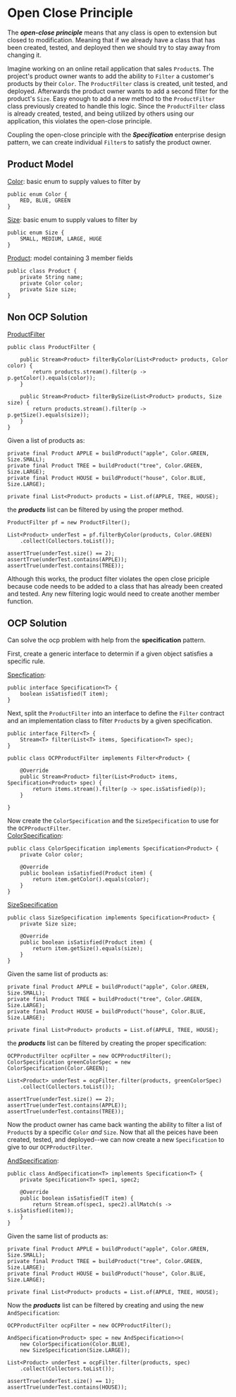 # Open Close Principle

The ***open-close principle*** means that any class is open to extension but closed to modification.  Meaning that if we already have a class that has been created, tested, and deployed then we should try to stay away from changing it.

Imagine working on an online retail application that sales `Product`s.  The project's product owner wants to add the ability to `Filter` a customer's products by their `Color`.  The `ProductFilter` class is created, unit tested, and deployed.  Afterwards the product owner wants to add a second filter for the product's `Size`.  Easy enough to add a new method to the `ProductFilter` class previously created to handle this logic.  Since the `ProductFilter` class is already created, tested, and being utilized by others using our application, this violates the open-close principle.

Coupling the open-close principle with the ***Specification*** enterprise design pattern, we can create individual `Filter`s to satisfy the product owner.

## Product Model
[Color](src/main/java/com/clarsen/sandbox/designpatterns/ocp/enums/Color.java): basic enum to supply values to filter by
```
public enum Color {
    RED, BLUE, GREEN
}
```

[Size](src/main/java/com/clarsen/sandbox/designpatterns/ocp/enums/Size.java): basic enum to supply values to filter by
```
public enum Size {
    SMALL, MEDIUM, LARGE, HUGE
}
```

[Product](src/main/java/com/clarsen/sandbox/designpatterns/ocp/model/Product.java): model containing 3 member fields
```
public class Product {
    private String name;
    private Color color;
    private Size size;
}
```

## Non OCP Solution
[ProductFilter](src/main/java/com/clarsen/sandbox/designpatterns/ocp/filters/ProductFilter.java)
```
public class ProductFilter {

    public Stream<Product> filterByColor(List<Product> products, Color color) {
        return products.stream().filter(p -> p.getColor().equals(color));
    }

    public Stream<Product> filterBySize(List<Product> products, Size size) {
        return products.stream().filter(p -> p.getSize().equals(size));
    }
}
```

Given a list of products as:
```
private final Product APPLE = buildProduct("apple", Color.GREEN, Size.SMALL);
private final Product TREE = buildProduct("tree", Color.GREEN, Size.LARGE);
private final Product HOUSE = buildProduct("house", Color.BLUE, Size.LARGE);

private final List<Product> products = List.of(APPLE, TREE, HOUSE);
```

the ***products*** list can be filtered by using the proper method.

```
ProductFilter pf = new ProductFilter();

List<Product> underTest = pf.filterByColor(products, Color.GREEN)
    .collect(Collectors.toList());

assertTrue(underTest.size() == 2);
assertTrue(underTest.contains(APPLE));
assertTrue(underTest.contains(TREE));
```

Although this works, the product filter violates the open close priciple because code needs to be added to a class that has already been created and tested.  Any new filtering logic would need to create another member function.

## OCP Solution

Can solve the ocp problem with help from the **specification** pattern.

First, create a generic interface to determin if a given object satisfies a specific rule.  

[Specfication](src/main/java/com/clarsen/sandbox/designpatterns/ocp/spec/Specification.java):
```
public interface Specification<T> {
    boolean isSatisfied(T item);
}
```

Next, split the `ProductFilter` into an interface to define the `Filter` contract and an implementation class to filter `Product`s by a given specification.
```
public interface Filter<T> {
    Stream<T> filter(List<T> items, Specification<T> spec);
}
```

```
public class OCPProductFilter implements Filter<Product> {

    @Override
    public Stream<Product> filter(List<Product> items, Specification<Product> spec) {
        return items.stream().filter(p -> spec.isSatisfied(p));
    }
    
}
```

Now create the `ColorSpecification` and the `SizeSpecification` to use for the `OCPProductFilter`.  
[ColorSpecification](src/main/java/com/clarsen/sandbox/designpatterns/ocp/spec/ColorSpecification.java):
```
public class ColorSpecification implements Specification<Product> {
    private Color color;

    @Override
    public boolean isSatisfied(Product item) {
        return item.getColor().equals(color);
    }
}
```
[SizeSpecification](src/main/java/com/clarsen/sandbox/designpatterns/ocp/spec/SizeSpecification.java)
```
public class SizeSpecification implements Specification<Product> {
    private Size size;

    @Override
    public boolean isSatisfied(Product item) {
        return item.getSize().equals(size);
    }
}
```

Given the same list of products as:
```
private final Product APPLE = buildProduct("apple", Color.GREEN, Size.SMALL);
private final Product TREE = buildProduct("tree", Color.GREEN, Size.LARGE);
private final Product HOUSE = buildProduct("house", Color.BLUE, Size.LARGE);

private final List<Product> products = List.of(APPLE, TREE, HOUSE);
```

the ***products*** list can be filtered by creating the proper specification:

```
OCPProductFilter ocpFilter = new OCPProductFilter();
ColorSpecification greenColorSpec = new ColorSpecification(Color.GREEN);

List<Product> underTest = ocpFilter.filter(products, greenColorSpec)
    .collect(Collectors.toList());

assertTrue(underTest.size() == 2);
assertTrue(underTest.contains(APPLE));
assertTrue(underTest.contains(TREE));
```

Now the product owner has came back wanting the ability to filter a list of `Product`s by a specific `Color` *and* `Size`.  Now that all the peices have been created, tested, and deployed--we can now create a new `Specification` to give to our `OCPProductFilter`.

[AndSpecification](src/main/java/com/clarsen/sandbox/designpatterns/ocp/spec/AndSpecification.java):
```
public class AndSpecification<T> implements Specification<T> {
    private Specification<T> spec1, spec2;

    @Override
    public boolean isSatisfied(T item) {
        return Stream.of(spec1, spec2).allMatch(s -> s.isSatisfied(item));
    }
}
```

Given the same list of products as:

```
private final Product APPLE = buildProduct("apple", Color.GREEN, Size.SMALL);
private final Product TREE = buildProduct("tree", Color.GREEN, Size.LARGE);
private final Product HOUSE = buildProduct("house", Color.BLUE, Size.LARGE);

private final List<Product> products = List.of(APPLE, TREE, HOUSE);
```

Now the ***products*** list can be filtered by creating and using the new `AndSpecification`:

```
OCPProductFilter ocpFilter = new OCPProductFilter();

AndSpecification<Product> spec = new AndSpecification<>(
    new ColorSpecification(Color.BLUE),
    new SizeSpecification(Size.LARGE));

List<Product> underTest = ocpFilter.filter(products, spec)
    .collect(Collectors.toList());

assertTrue(underTest.size() == 1);
assertTrue(underTest.contains(HOUSE));
```